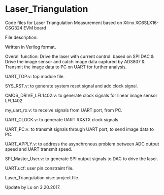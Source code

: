 # Laser_Triangulation
Code files for Laser Triangulation Measurement based on Xilinx XC6SLX16-CSG324 EVM board

File description:

Written in Verilog format.

Overall function: Drive the laser with current control  based on SPI DAC & Drive the image sensor and catch image data captured by ADS807 & Transmit the image data to PC on UART for further analysis.

UART_TOP.v: top module file.

SYS_RST.v: to generate system reset signal and adc clock signal.

CMOS_DRIVE_LFL1402.v: to generate clock signals for linear image sensor LFL1402.

my_uart_rx.v: to receive signals from UART port, from PC.

UART_CLOCK.v: to generate UART RX&TX clock signals.

UART_PC.v: to transmit signals through UART port, to send image data to PC.

UART_APPLY.v: to address the asynchronous problem between ADC output speed and UART transmit speed.

SPI_Master_User.v: to generate SPI output signals to DAC to drive the laser.

UART.ucf: user pin constraint file.

Laser_Triangulation.xise: project file.

Update by Lu on 3.20.2017.
